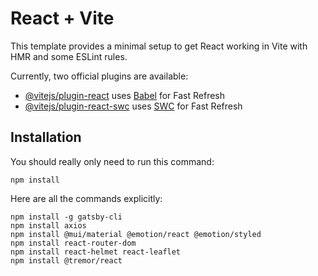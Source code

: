 # React + Vite

This template provides a minimal setup to get React working in Vite with HMR and some ESLint rules.

Currently, two official plugins are available:

- [@vitejs/plugin-react](https://github.com/vitejs/vite-plugin-react/blob/main/packages/plugin-react/README.md) uses [Babel](https://babeljs.io/) for Fast Refresh
- [@vitejs/plugin-react-swc](https://github.com/vitejs/vite-plugin-react-swc) uses [SWC](https://swc.rs/) for Fast Refresh

## Installation

You should really only need to run this command:
```
npm install
```
Here are all the commands explicitly:
```
npm install -g gatsby-cli
npm install axios
npm install @mui/material @emotion/react @emotion/styled
npm install react-router-dom
npm install react-helmet react-leaflet
npm install @tremor/react
```
